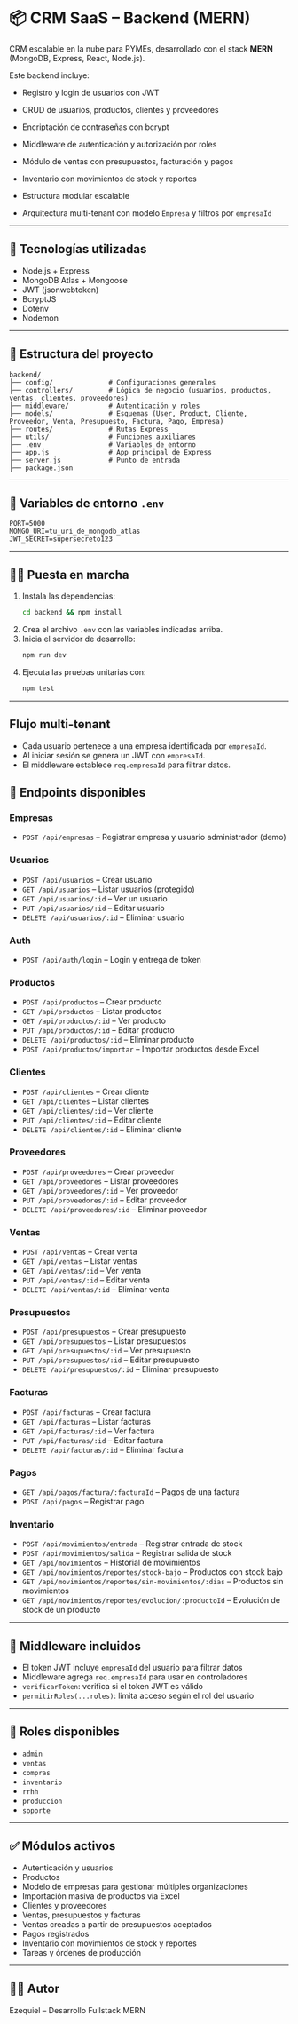 
# 📦 CRM SaaS – Backend (MERN)

CRM escalable en la nube para PYMEs, desarrollado con el stack **MERN** (MongoDB, Express, React, Node.js).

Este backend incluye:
- Registro y login de usuarios con JWT
- CRUD de usuarios, productos, clientes y proveedores
- Encriptación de contraseñas con bcrypt
- Middleware de autenticación y autorización por roles
- Módulo de ventas con presupuestos, facturación y pagos
- Inventario con movimientos de stock y reportes
- Estructura modular escalable

- Arquitectura multi-tenant con modelo `Empresa` y filtros por `empresaId`
---

## 🚀 Tecnologías utilizadas

- Node.js + Express
- MongoDB Atlas + Mongoose
- JWT (jsonwebtoken)
- BcryptJS
- Dotenv
- Nodemon

---

## 📁 Estructura del proyecto

```
backend/
├── config/              # Configuraciones generales
├── controllers/         # Lógica de negocio (usuarios, productos, ventas, clientes, proveedores)
├── middleware/          # Autenticación y roles
├── models/              # Esquemas (User, Product, Cliente, Proveedor, Venta, Presupuesto, Factura, Pago, Empresa)
├── routes/              # Rutas Express
├── utils/               # Funciones auxiliares
├── .env                 # Variables de entorno
├── app.js               # App principal de Express
├── server.js            # Punto de entrada
├── package.json
```

---

## 🔐 Variables de entorno `.env`

```env
PORT=5000
MONGO_URI=tu_uri_de_mongodb_atlas
JWT_SECRET=supersecreto123
```

---
## 🏃‍♂️ Puesta en marcha

1. Instala las dependencias:
   ```bash
   cd backend && npm install
   ```
2. Crea el archivo `.env` con las variables indicadas arriba.
3. Inicia el servidor de desarrollo:
   ```bash
   npm run dev
   ```
4. Ejecuta las pruebas unitarias con:
   ```bash
   npm test
   ```

---
## Flujo multi-tenant
- Cada usuario pertenece a una empresa identificada por `empresaId`.
- Al iniciar sesión se genera un JWT con `empresaId`.
- El middleware establece `req.empresaId` para filtrar datos.

## 📌 Endpoints disponibles

### Empresas
- `POST /api/empresas` – Registrar empresa y usuario administrador (demo)

### Usuarios

- `POST /api/usuarios` – Crear usuario
- `GET /api/usuarios` – Listar usuarios (protegido)
- `GET /api/usuarios/:id` – Ver un usuario
- `PUT /api/usuarios/:id` – Editar usuario
- `DELETE /api/usuarios/:id` – Eliminar usuario

### Auth
- `POST /api/auth/login` – Login y entrega de token

### Productos
- `POST /api/productos` – Crear producto
- `GET /api/productos` – Listar productos
- `GET /api/productos/:id` – Ver producto
- `PUT /api/productos/:id` – Editar producto
- `DELETE /api/productos/:id` – Eliminar producto
- `POST /api/productos/importar` – Importar productos desde Excel
### Clientes
- `POST /api/clientes` – Crear cliente
- `GET /api/clientes` – Listar clientes
- `GET /api/clientes/:id` – Ver cliente
- `PUT /api/clientes/:id` – Editar cliente
- `DELETE /api/clientes/:id` – Eliminar cliente

### Proveedores
- `POST /api/proveedores` – Crear proveedor
- `GET /api/proveedores` – Listar proveedores
- `GET /api/proveedores/:id` – Ver proveedor
- `PUT /api/proveedores/:id` – Editar proveedor
- `DELETE /api/proveedores/:id` – Eliminar proveedor

### Ventas
- `POST /api/ventas` – Crear venta
- `GET /api/ventas` – Listar ventas
- `GET /api/ventas/:id` – Ver venta
- `PUT /api/ventas/:id` – Editar venta
- `DELETE /api/ventas/:id` – Eliminar venta
### Presupuestos
- `POST /api/presupuestos` – Crear presupuesto
- `GET /api/presupuestos` – Listar presupuestos
- `GET /api/presupuestos/:id` – Ver presupuesto
- `PUT /api/presupuestos/:id` – Editar presupuesto
- `DELETE /api/presupuestos/:id` – Eliminar presupuesto

### Facturas
- `POST /api/facturas` – Crear factura
- `GET /api/facturas` – Listar facturas
- `GET /api/facturas/:id` – Ver factura
- `PUT /api/facturas/:id` – Editar factura
- `DELETE /api/facturas/:id` – Eliminar factura

### Pagos
- `GET /api/pagos/factura/:facturaId` – Pagos de una factura
- `POST /api/pagos` – Registrar pago

### Inventario
- `POST /api/movimientos/entrada` – Registrar entrada de stock
- `POST /api/movimientos/salida` – Registrar salida de stock
- `GET /api/movimientos` – Historial de movimientos
- `GET /api/movimientos/reportes/stock-bajo` – Productos con stock bajo
- `GET /api/movimientos/reportes/sin-movimientos/:dias` – Productos sin movimientos
- `GET /api/movimientos/reportes/evolucion/:productoId` – Evolución de stock de un producto

---

## 🧪 Middleware incluidos

- El token JWT incluye `empresaId` del usuario para filtrar datos
- Middleware agrega `req.empresaId` para usar en controladores
- `verificarToken`: verifica si el token JWT es válido
- `permitirRoles(...roles)`: limita acceso según el rol del usuario

---

## 📌 Roles disponibles

- `admin`
- `ventas`
- `compras`
- `inventario`
- `rrhh`
- `produccion`
- `soporte`

---

## ✅ Módulos activos

- Autenticación y usuarios
- Productos
- Modelo de empresas para gestionar múltiples organizaciones
- Importación masiva de productos vía Excel
- Clientes y proveedores
- Ventas, presupuestos y facturas
- Ventas creadas a partir de presupuestos aceptados
- Pagos registrados
- Inventario con movimientos de stock y reportes
- Tareas y órdenes de producción
---

## 🧑‍💻 Autor

Ezequiel – Desarrollo Fullstack MERN
